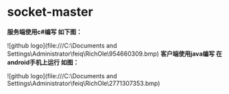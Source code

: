 socket-master
=============
**服务端使用c#编写 如下图：**

![github logo](file:///C:\Documents and Settings\Administrator\feiq\RichOle\954660309.bmp)
**客户端使用java编写  在android手机上运行  如图：**

![github logo](file:///C:\Documents and Settings\Administrator\feiq\RichOle\2771307353.bmp)
